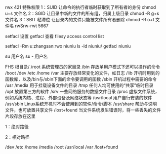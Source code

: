 rwx
421
特殊权限
1：SUID 让命令的执行者临时获取到了所有者的身份
chmod u+s 文件名
2：SGID 让目录中新的文件的所有组，归属上级目录
chmod -R g+s 文件名
3：SBIT 粘滞位 让目录内的文件只能被文件所有者删除
chmod -R o+t 文件名
rwSrw-rwt 5667

setfacl 设置
getfacl 查看
filesy access control list

setfacl -Rm u:zhangsan:rwx niuniu
ls -ld niuniu/
getfacl niuniu

su 用户名
su - 用户名

FHS
根目录/
/root 系统管理员的家目录
/bin 存放单用户模式下还可以操作的命令
/boot
/dev
/etc
/home
/var 主要存放经常变化的文件，如日志
/lib 开机时用到的函数库，以及/bin与/sbin下面的命令要调用的函数
/sbin 开机过程中需要的命令
/usr
/media 用于挂载设备文件的目录
/tmp 任何人均可使用的“共享”临时目录
/opt 放置第三方的软件
/srv 一些网络服务的数据文件目录
/proc 虚拟文件系统，例如系统内核、进程、外部设备及网络状态等
/usr/local 用户自行安装的软件
/usr/sbin Linux系统开机时不会使用到的软件/命令/脚本
/usr/share 帮助与说明文件，也可放置共享文件
/lost+found 当文件系统发生错误时，将一些丢失的文件片段存放在这里

1：绝对路径

2：相对路径

/dev
/etc
/home
/media
/root
/usr/local
/var
/lost+found


